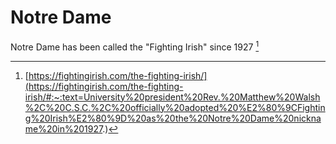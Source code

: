 # Notre Dame
Notre Dame has been called the "Fighting Irish" since 1927 [^1] 

[^1]: [https://fightingirish.com/the-fighting-irish/](https://fightingirish.com/the-fighting-irish/#:~:text=University%20president%20Rev.%20Matthew%20Walsh%2C%20C.S.C.%2C%20officially%20adopted%20%E2%80%9CFighting%20Irish%E2%80%9D%20as%20the%20Notre%20Dame%20nickname%20in%201927.)

<!--stackedit_data:
eyJwcm9wZXJ0aWVzIjoidGl0bGU6IFwiTm90cmUgRGFtZSArIE
9oaW8gU3RhdGVcIlxuZXhjZXJwdDogXCJwbGFjZWhvbGRlclwi
XG5hdXRob3I6IEpvaG4gVlxuaGVhZGVyOlxuICB0ZWFzZXI6IF
wiL2Fzc2V0cy9pbWFnZXMvcGxhY2Vob2xkZXIuanBnXCJcbnRh
Z3M6IFxuICAtIHBsYWNlaG9sZGVyXG4iLCJoaXN0b3J5IjpbLT
E0NzMwOTg0ODksLTcxOTI1NjYwOCwtMTAzNjA4Nzk4NF19
-->